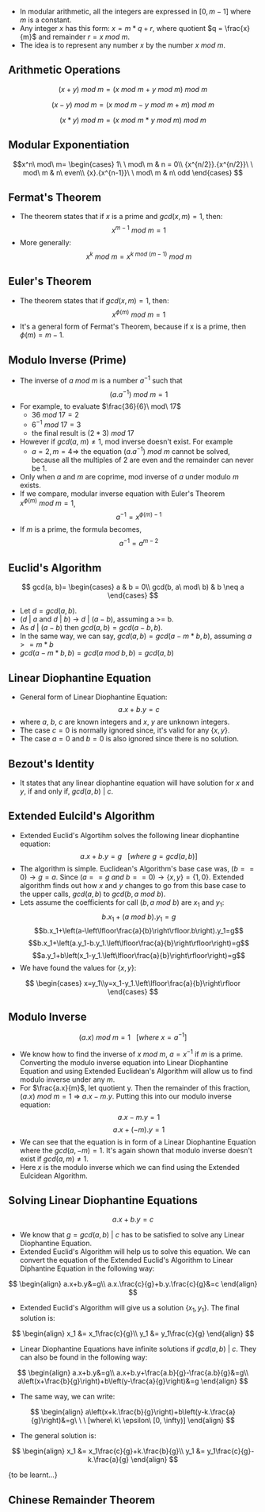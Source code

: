 - In modular arithmetic, all the integers are expressed in $[0, m - 1]$ where $m$ is a constant.
- Any integer $x$ has this form: $x = m*q + r$, where quotient $q = \frac{x}{m}$ and remainder $r = x\ mod\ m$.
- The idea is to represent any number $x$ by the number $x\ mod\ m$.

## Arithmetic Operations

$$(x + y)\ mod\ m = (x\ mod\ m\ +\ y\ mod\ m)\ mod\ m$$

$$(x - y)\ mod\ m = (x\ mod\ m-y\ mod\ m + m)\ mod\ m$$

$$(x * y)\ mod\ m = (x\ mod\ m\ * \ y\ mod\ m)\ mod\ m$$

## Modular Exponentiation

$$x^n\ mod\ m=
\begin{cases}
1\ \ mod\ m & n = 0\\
{x^{n/2}}.{x^{n/2}}\ \ mod\ m & n\ even\\
{x}.{x^{n-1}}\ \ mod\ m & n\ odd
\end{cases}
$$
## Fermat's Theorem
- The theorem states that if $x$ is a prime and $gcd(x, m) = 1$, then: $$x^{m - 1}\ mod\ m = 1$$
- More generally: $$x^k\ mod\ m=x^{k\ mod\ (m-1)}\ mod\ m$$
## Euler's Theorem
- The theorem states that if $gcd(x, m)=1$, then: $$x^{\phi(m)}\ mod\ m=1$$
- It's a general form of Fermat's Theorem, because if x is a prime, then $\phi(m)=m - 1$.

## Modulo Inverse (Prime)
- The inverse of $a\ mod\ m$ is a number $a^{-1}$ such that $$(a.a^{-1})\ mod\ m=1$$
- For example, to evaluate $\frac{36}{6}\ mod\ 17$
	- $36\ mod\ 17=2$
	- $6^{-1}\ mod\ 17=3$
	- the final result is $(2*3)\ mod\ 17$
- However if $gcd(a,\ m) \neq 1$, mod inverse doesn't exist. For example
	- $a = 2, m = 4 \Rightarrow$ the equation $(a.a^{-1})\ mod\ m$ cannot be solved, because all the multiples of 2 are even and the remainder can never be 1.
- Only when $a$ and $m$ are coprime, mod inverse of $a$ under modulo $m$ exists.
- If we compare, modular inverse equation with Euler's Theorem $x^{\phi(m)}\ mod\ m=1$, $$a^{-1}=x^{\phi(m)-1}$$
- If $m$ is a prime, the formula becomes, $$a^{-1}=a^{m-2}$$
## Euclid's Algorithm
$$ gcd(a, b)=
\begin{cases}
	a & b = 0\\
	gcd(b, a\ mod\ b) & b \neq a
\end{cases}
$$
- Let $d = gcd(a, b)$.
- $(d\ |\ a$ and $d\ |\ b)$ $\rightarrow$ $d\ |\ (a - b)$, assuming a >= b.
- As $d\ |\ (a - b)$ then $gcd(a, b) = gcd(a - b, b)$.
- In the same way, we can say, $gcd(a, b) = gcd(a - m*b, b)$, assuming $a >= m*b$
- $gcd(a - m * b, b) = gcd(a\ mod\ b, b) = gcd(a, b)$

## Linear Diophantine Equation
- General form of Linear Diophantine Equation: $$a.x+b.y=c$$
- where $a$, $b$, $c$ are known integers and $x$, $y$ are unknown integers.
- The case $c = 0$ is normally ignored since, it's valid for any $\{x, y\}$.
- The case $a = 0$ and $b = 0$ is also ignored since there is no solution.

## Bezout's Identity
- It states that any linear diophantine equation will have solution for $x$ and $y$, if and only if, $gcd(a,b)\ |\ c$.

## Extended Eulcild's Algorithm
- Extended Euclid's Algortihm solves the following linear diophantine equation: $$a.x+b.y=g\ \ \ [where\ g=gcd(a,b)]$$
- The algorithm is simple. Euclidean's Algorithm's base case was, $(b == 0) \rightarrow g = a$. Since $(a == g\ and\ b == 0) \rightarrow \{x, y\} = \{1, 0\}$. Extended algorithm finds out how $x$ and $y$ changes to go from this base case to the upper calls, $gcd(a, b)$ to $gcd(b, a\ mod\ b)$.
- Lets assume the coefficients for call $(b, a\ mod\ b)$ are $x_1$ and $y_1$: $$b.x_1+(a\ mod\ b).y_1=g$$ $$b.x_1+\left(a-\left\lfloor\frac{a}{b}\right\rfloor.b\right).y_1=g$$  $$b.x_1+\left(a.y_1-b.y_1.\left\lfloor\frac{a}{b}\right\rfloor\right)=g$$
$$a.y_1+b\left(x_1-y_1.\left\lfloor\frac{a}{b}\right\rfloor\right)=g$$
- We have found the values for $\{x, y\}$: 

$$
\begin{cases}
x=y_1\\y=x_1-y_1.\left\lfloor\frac{a}{b}\right\rfloor
\end{cases}
$$
## Modulo Inverse
$$(a.x)\ mod\ m=1\ \ \ [where\ x=a^{-1}]$$
- We know how to find the inverse of $x\ mod\ m$, $a = x^{-1}$ if $m$ is a prime. Converting the modulo inverse equation into Linear Diophantine Equation and using Extended Euclidean's Algorithm will allow us to find modulo inverse under any $m$.
- For $\frac{a.x}{m}$, let quotient y. Then the remainder of this fraction, $(a.x)\ mod\ m=1$ $\Rightarrow$ $a.x-m.y$. Putting this into our modulo inverse equation: $$a.x-m.y=1$$ $$a.x+(-m).y=1$$
- We can see that the equation is in form of a Linear Diophantine Equation where the $gcd(a, -m) = 1$. It's again shown that modulo inverse doesn't exist if $gcd(a, m) \neq 1$.
- Here $x$ is the modulo inverse which we can find using the Extended Eulcidean Algorithm.

## Solving Linear Diophantine Equations
$$a.x+b.y=c$$
- We know that $g = gcd(a, b)\ |\ c$ has to be satisfied to solve any Linear Diophantine Equation.
- Extended Euclid's Algorithm will help us to solve this equation. We can convert the equation of the Extended Euclid's Algorithm to Linear Diphantine Equation in the following way:

$$
\begin{align}
a.x+b.y&=g\\
a.x.\frac{c}{g}+b.y.\frac{c}{g}&=c
\end{align}
$$
- Extended Euclid's Algorithm will give us a solution $\{x_1, y_1\}$. The final solution is:

$$
\begin{align}
x_1 &= x_1\frac{c}{g}\\
y_1 &= y_1\frac{c}{g}
\end{align}
$$
- Linear Diophantine Equations have infinite solutions if $gcd(a, b)\ |\ c$. They can also be found in the following way:

$$
\begin{align}
a.x+b.y&=g\\
a.x+b.y+\frac{a.b}{g}-\frac{a.b}{g}&=g\\
a\left(x+\frac{b}{g}\right)+b\left(y-\frac{a}{g}\right)&=g
\end{align}
$$
- The same way, we can write:

$$
\begin{align}
a\left(x+k.\frac{b}{g}\right)+b\left(y-k.\frac{a}{g}\right)&=g\ \ \ [where\ k\  \epsilon\ [0, \infty)]
\end{align}
$$
- The general solution is:

$$
\begin{align}
x_1 &= x_1\frac{c}{g}+k.\frac{b}{g}\\
y_1 &= y_1\frac{c}{g}-k.\frac{a}{g}
\end{align}
$$

{to be learnt...}
## Chinese Remainder Theorem